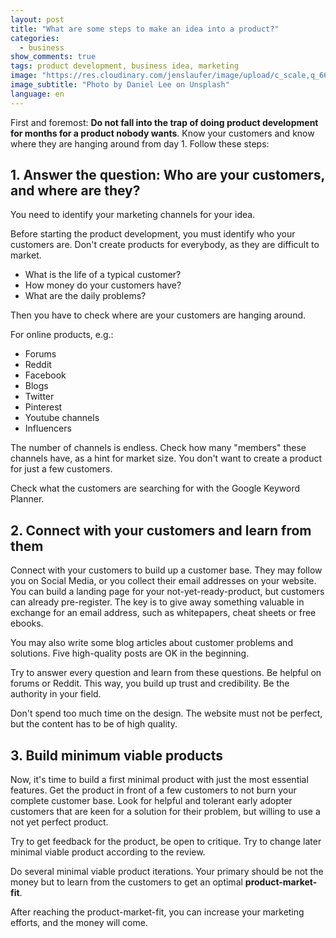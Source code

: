 ```yaml
---
layout: post
title: "What are some steps to make an idea into a product?"
categories:
  - business
show_comments: true
tags: product development, business idea, marketing
image: "https://res.cloudinary.com/jenslaufer/image/upload/c_scale,q_66,w_740/v1559383415/florian-olivo-1561171-unsplash.jpg"
image_subtitle: "Photo by Daniel Lee on Unsplash"
language: en
---
```


First and foremost: __Do not fall into the trap of doing product development for months for a product nobody wants__. 
Know your customers and know where they are hanging around from day 1.
Follow these steps:

## 1.  Answer the question: Who are your customers, and where are they?

You need to identify your marketing channels for your idea.

Before starting the product development, you must identify who your customers are. Don't create products for everybody, as they are difficult to market.

- What is the life of a typical customer?
- How money do your customers have?
- What are the daily problems?

Then you have to check where are your customers are hanging around.

For online products, e.g.:

- Forums
- Reddit
- Facebook
- Blogs
- Twitter
- Pinterest
- Youtube channels
- Influencers

The number of channels is endless. Check how many "members" these channels have, as a hint for market size. You don't want to create a product for just a few customers.

Check what the customers are searching for with the Google Keyword Planner.

## 2. Connect with your customers and learn from them

Connect with your customers to build up a customer base. They may follow you on Social Media, or you collect their email addresses on your website. You can build a landing page for your not-yet-ready-product, but customers can already pre-register. The key is to give away something valuable in exchange for an email address, such as whitepapers, cheat sheets or free ebooks. 

You may also write some blog articles about customer problems and solutions. Five high-quality posts are OK in the beginning.

Try to answer every question and learn from these questions. Be helpful on forums or Reddit. This way, you build up trust and credibility. Be the authority in your field.

Don't spend too much time on the design.
The website must not be perfect, but the content has to be of high quality.

## 3. Build minimum viable products

Now, it's time to build a first minimal product with just the most essential features. Get the product in front of a few customers to not burn your complete customer base. Look for helpful and tolerant early adopter customers that are keen for a solution for their problem, but willing to use a not yet perfect product.

Try to get feedback for the product, be open to critique. Try to change later minimal viable product according to the review.

Do several minimal viable product iterations. Your primary should be not the money but to learn from the customers to get an optimal __product-market-fit__.

After reaching the product-market-fit, you can increase your marketing efforts, and the money will come.
